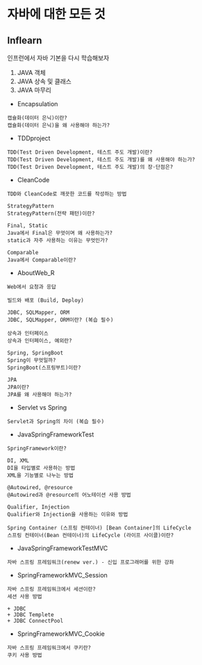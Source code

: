 # 자바에 대한 모든 것

## Inflearn

인프런에서 자바 기본을 다시 학습해보자
1. JAVA 객체
1. JAVA 상속 및 클래스
1. JAVA 마무리

- Encapsulation
```
캡슐화(데이터 은닉)이란?
캡슐화(데이터 은닉)을 왜 사용해야 하는가?
```

- TDDproject
```
TDD(Test Driven Development, 테스트 주도 개발)이란? 
TDD(Test Driven Development, 테스트 주도 개발)를 왜 사용해야 하는가?
TDD(Test Driven Development, 테스트 주도 개발)의 장·단점은?
```

- CleanCode
```
TDD와 CleanCode로 깨끗한 코드를 작성하는 방법

StrategyPattern
StrategyPattern(전략 패턴)이란?

Final, Static
Java에서 Final은 무엇이며 왜 사용하는가?
static과 자주 사용하는 이유는 무엇인가?

Comparable
Java에서 Comparable이란?
```

- AboutWeb_R
```
Web에서 요청과 응답

빌드와 배포 (Build, Deploy)

JDBC, SQLMapper, ORM
JDBC, SQLMapper, ORM이란? (복습 필수)

상속과 인터페이스
상속과 인터페이스, 예외란?

Spring, SpringBoot
Spring이 무엇일까?
SpringBoot(스프링부트)이란?

JPA
JPA이란? 
JPA를 왜 사용해야 하는가?
```

- Servlet vs Spring
```
Servlet과 Spring의 차이 (복습 필수)
```

- JavaSpringFrameworkTest
```
SpringFramework이란?

DI, XML
DI을 타입별로 사용하는 방법
XML을 기능별로 나누는 방법

@Autowired, @resource
@Autowired과 @resource의 어노테이션 사용 방법

Qualifier, Injection
Qualifier와 Injection을 사용하는 이유와 방법

Spring Container (스프링 컨테이너) [Bean Container]의 LifeCycle
스프링 컨테이너(Bean 컨테이너)의 LifeCycle (라이프 사이클)이란?
```

- JavaSpringFrameworkTestMVC
```
자바 스프링 프레임워크(renew ver.) - 신입 프로그래머를 위한 강좌
```

- SpringFrameworkMVC_Session
```
자바 스프링 프레임워크에서 세션이란?
세션 사용 방법

+ JDBC
+ JDBC Templete
+ JDBC ConnectPool
```

- SpringFrameworkMVC_Cookie
```
자바 스프링 프레임워크에서 쿠키란?
쿠키 사용 방법
```
